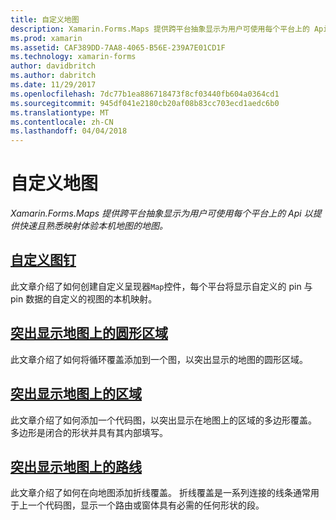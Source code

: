 ```yaml
---
title: 自定义地图
description: Xamarin.Forms.Maps 提供跨平台抽象显示为用户可使用每个平台上的 Api 以提供快速且熟悉映射体验本机地图的地图。
ms.prod: xamarin
ms.assetid: CAF389DD-7AA8-4065-B56E-239A7E01CD1F
ms.technology: xamarin-forms
author: davidbritch
ms.author: dabritch
ms.date: 11/29/2017
ms.openlocfilehash: 7dc77b1ea886718473f8cf03440fb604a0364cd1
ms.sourcegitcommit: 945df041e2180cb20af08b83cc703ecd1aedc6b0
ms.translationtype: MT
ms.contentlocale: zh-CN
ms.lasthandoff: 04/04/2018
---
```

# <a name="customizing-a-map"></a>自定义地图

_Xamarin.Forms.Maps 提供跨平台抽象显示为用户可使用每个平台上的 Api 以提供快速且熟悉映射体验本机地图的地图。_

## <a name="customizing-a-map-pincustomized-pinmd"></a>[自定义图钉](customized-pin.md)

此文章介绍了如何创建自定义呈现器`Map`控件，每个平台将显示自定义的 pin 与 pin 数据的自定义的视图的本机映射。

## <a name="highlighting-a-circular-area-on-a-mapcircle-map-overlaymd"></a>[突出显示地图上的圆形区域](circle-map-overlay.md)

此文章介绍了如何将循环覆盖添加到一个图，以突出显示的地图的圆形区域。

## <a name="highlighting-a-region-on-a-mappolygon-map-overlaymd"></a>[突出显示地图上的区域](polygon-map-overlay.md)

此文章介绍了如何添加一个代码图，以突出显示在地图上的区域的多边形覆盖。 多边形是闭合的形状并具有其内部填写。

## <a name="highlighting-a-route-on-a-mappolyline-map-overlaymd"></a>[突出显示地图上的路线](polyline-map-overlay.md)

此文章介绍了如何在向地图添加折线覆盖。 折线覆盖是一系列连接的线条通常用于上一个代码图，显示一个路由或窗体具有必需的任何形状的段。
